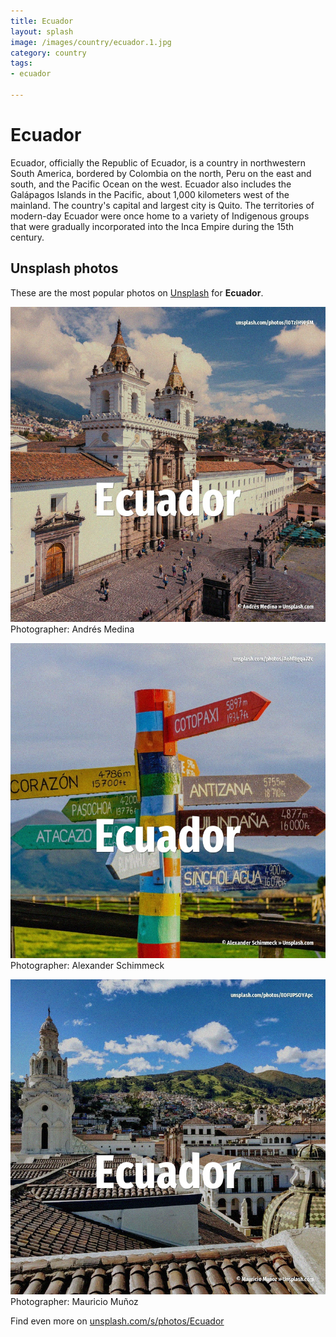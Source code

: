 ```yaml
---
title: Ecuador
layout: splash
image: /images/country/ecuador.1.jpg
category: country
tags:
- ecuador

---
```

# Ecuador

Ecuador, officially the Republic of Ecuador, is a country in northwestern South America, bordered  by Colombia on the north, Peru on the east and south, and the Pacific Ocean on the west. Ecuador also includes the Galápagos Islands in the Pacific, about 1,000 kilometers  west of the  mainland. The country's capital and largest city is Quito.  The territories of modern-day Ecuador were once home to a variety of Indigenous groups that were  gradually incorporated into the Inca Empire during the 15th century. 

 
## Unsplash photos
These are the most popular photos on [Unsplash](https://unsplash.com) for **Ecuador**.
 
![Ecuador](/images/country/ecuador.1.jpg)
Photographer:  Andrés Medina
 
![Ecuador](/images/country/ecuador.2.jpg)
Photographer:  Alexander Schimmeck
 
![Ecuador](/images/country/ecuador.3.jpg)
Photographer:  Mauricio Muñoz
 
Find even more on [unsplash.com/s/photos/Ecuador](https://unsplash.com/s/photos/Ecuador)
 
